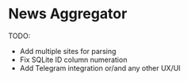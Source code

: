 # News Aggregator
 
TODO:
- Add multiple sites for parsing
- Fix SQLite ID column numeration
- Add Telegram integration or/and any other UX/UI